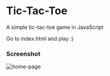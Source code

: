 # Tic-Tac-Toe
A simple tic-tac-toe game in JavaScript


Go to index.html and play :) 

### Screenshot

![home-page](https://github.com/lalit97/Tic-Tac-Toe/tree/master/images/home.png)